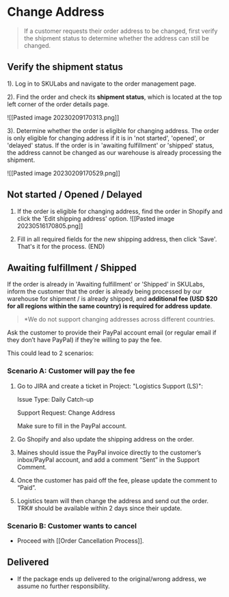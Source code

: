 # Change Address
> If a customer requests their order address to be changed, first verify the shipment status to determine whether the address can still be changed.

## Verify the shipment status

1). Log in to SKULabs and navigate to the order management page.

2). Find the order and check its **shipment status**, which is located at the top left corner of the order details page.
   
   ![[Pasted image 20230209170313.png]]
   
3). Determine whether the order is eligible for changing address. The order is only eligible for changing address if it is in 'not started', 'opened', or 'delayed' status. If the order is in 'awaiting fulfillment' or 'shipped' status, the address cannot be changed as our warehouse is already processing the shipment. 
   
   ![[Pasted image 20230209170529.png]]


## Not started / Opened / Delayed 
1. If the order is eligible for changing address, find the order in Shopify and click the 'Edit shipping address' option. 
   ![[Pasted image 20230516170805.png]]
   
2. Fill in all required fields for the new shipping address, then click 'Save'. That's it for the process. (END)


## Awaiting fulfillment / Shipped

If the order is already in 'Awaiting fulfillment' or 'Shipped' in SKULabs, inform the customer that the order is already being processed by our warehouse for shipment / is already shipped, and **additional fee (USD $20 for all regions within the same country) is required for address update**. 

>*We do not support changing addresses across different countries. 

Ask the customer to provide their PayPal account email (or regular email if they don’t have PayPal) if they’re willing to pay the fee. 

This could lead to 2 scenarios:

### Scenario A: Customer will pay the fee
1. Go to JIRA and create a ticket in Project: "Logistics Support (LS)":
   
    Issue Type: Daily Catch-up  
    
    Support Request: Change Address 
    
    Make sure to fill in the PayPal account. 
    
2. Go Shopify and also update the shipping address on the order.
3. Maines should issue the PayPal invoice directly to the customer’s inbox/PayPal account, and add a comment “Sent” in the Support Comment.
4. Once the customer has paid off the fee, please update the comment  to “Paid”. 
5. Logistics team will then change the address and send out the order. TRK# should be available within 2 days since their update. 

### Scenario B: Customer wants to cancel 
- Proceed with [[Order Cancellation Process]].


## Delivered
- If the package ends up delivered to the original/wrong address, we assume no further responsibility. 

